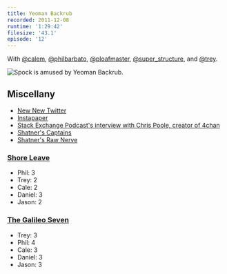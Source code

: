 ```yaml
---
title: Yeoman Backrub
recorded: 2011-12-08
runtime: '1:29:42'
filesize: '43.1'
episode: '12'
---
```


With
[@calem](https://twitter.com/calem),
[@philbarbato](https://twitter.com/philbarbato),
[@ploafmaster](https://twitter.com/ploafmaster),
[@super_structure](https://twitter.com/super_structure),
and [@trey](https://twitter.com/trey).

![Spock is amused by Yeoman Backrub.](https://treylabs-cdn.nyc3.digitaloceanspaces.com/jawgrind/Jawgrind-Episode-12.jpg)

## Miscellany

- [New New Twitter](http://daringfireball.net/2011/12/new_twitter)
- [Instapaper](http://www.instapaper.com)
- [Stack Exchange Podcast's interview with Chris Poole, creator of 4chan](http://blog.stackoverflow.com/2011/11/se-podcast-29-chris-poole/)
- [Shatner's Captains](http://www.youtube.com/watch?v=EBrFAJUPVeE)
- [Shatner's Raw Nerve](http://www.biography.com/tv/shatners-raw-nerve)

### [Shore Leave](http://en.wikipedia.org/wiki/Shore_Leave_(Star_Trek:_The_Original_Series))

- Phil: 3
- Trey: 2
- Cale: 2
- Daniel: 3
- Jason: 2

### [The Galileo Seven](http://en.wikipedia.org/wiki/The_Galileo_Seven)

- Trey: 3
- Phil: 4
- Cale: 3
- Daniel: 3
- Jason: 3
